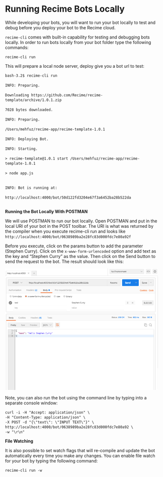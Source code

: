 # Running Recime Bots Locally


While developing your bots, you will want to run your bot locally to test and debug before you deploy your bot to the Recime cloud.

`recime-cli` comes with built-in capability for testing and debugging bots locally. In order to run bots locally from your bot folder type the following commands:

```
recime-cli run
```

This will prepare a local node server, deploy give you a bot url to test:

```
bash-3.2$ recime-cli run

INFO: Preparing.

Downloading https://github.com/Recime/recime-template/archive/1.0.1.zip

7028 bytes downloaded.

INFO: Preparing.

/Users/mehfuz/recime-app/recime-template-1.0.1

INFO: Deploying Bot.

INFO: Starting.

> recime-template@1.0.1 start /Users/mehfuz/recime-app/recime-template-1.0.1

> node app.js


INFO: Bot is running at:

http://localhost:4000/bot/50d122fd3204e67f3a6452ba28b522da


```


**Running the Bot Locally With POSTMAN**


We will use POSTMAN to run our bot locally. Open POSTMAN and put in the local URI of your bot in the POST toolbar. The URI is what was returned by the compiler when you execute recime-cli run and looks like `http://localhost:4000/bot/0638989ba2e28fc83d000fdc7e80a92f`



Before you execute, click on the params button to add the parameter (Stephen Curry). Click on the `x-www-form-urlencoded` option and add text as the key and “Stephen Curry” as the value. Then click on the Send button to send the request to the bot. The result should look like this:

![](/assets/local-test-form.png)


Note, you can also run the bot using the command line by typing into a separate console window:

````
curl -i -H "Accept: application/json" \
-H "Content-Type: application/json" \
-X POST -d "{\"text\": \"INPUT TEXT\"}" \
http://localhost:4000/bot/0638989ba2e28fc83d000fdc7e80a92 \
-w "\r\n"

````

**File Watching**

It is also possible to set watch flags that will re-compile and update the bot automatically every time you make any changes. You can enable file watch for your bot by typing the  following command:

```
recime-cli run -w
```
